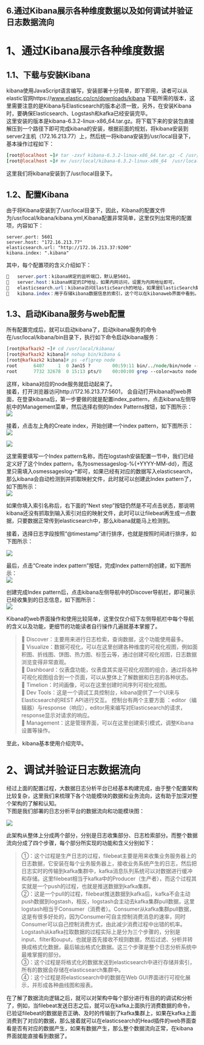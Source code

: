 ## 6.通过Kibana展示各种维度数据以及如何调试并验证日志数据流向

# 1、通过Kibana展示各种维度数据

## 1.1、下载与安装Kibana

kibana使用JavaScript语言编写，安装部署十分简单，即下即用，读者可以从elastic官网https://www.elastic.co/cn/downloads/kibana 下载所需的版本，这里需要注意的是Kibana与Elasticsearch的版本必须一致，另外，在安装Kibana时，要确保Elasticsearch、Logstash和kafka已经安装完毕。  
这里安装的版本是kibana-6.3.2-linux-x86\_64.tar.gz。将下载下来的安装包直接解压到一个路径下即可完成kibana的安装，根据前面的规划，将kibana安装到server2主机（172.16.213.77）上，然后统一将kibana安装到/usr/local目录下，基本操作过程如下：

```coffeescript
[root@localhost ~]# tar -zxvf kibana-6.3.2-linux-x86_64.tar.gz -C /usr/local
[root@localhost ~]# mv /usr/local/kibana-6.3.2-linux-x86_64  /usr/local/kibana
```

这里我们将kibana安装到了/usr/local目录下。

## 1.2、配置Kibana

由于将Kibana安装到了/usr/local目录下，因此，Kibana的配置文件为/usr/local/kibana/kibana.yml,Kibana配置非常简单，这里仅列出常用的配置项，内容如下：

```plain
server.port: 5601
server.host: "172.16.213.77"
elasticsearch.url: "http://172.16.213.37:9200"
kibana.index: ".kibana"
```

其中，每个配置项的含义介绍如下：

```css
   server.port：kibana绑定的监听端口，默认是5601。
   server.host：kibana绑定的IP地址，如果内网访问，设置为内网地址即可。
   elasticsearch.url：kibana访问ElasticSearch的地址，如果是ElasticSearch集群，添加任一集群节点IP即可，官方推荐是设置为ElasticSearch集群中client node角色的节点IP。
   kibana.index：用于存储kibana数据信息的索引，这个可以在kibanaweb界面中看到。
```

## 1.3、启动Kibana服务与web配置

所有配置完成后，就可以启动kibana了，启动kibana服务的命令在/usr/local/kibana/bin目录下，执行如下命令启动kibana服务：

```perl
[root@kafkazk2 ~]# cd /usr/local/kibana/
[root@kafkazk2 kibana]# nohup bin/kibana &
[root@kafkazk2 kibana]# ps -ef|grep node
root      6407     1  0 Jan15 ?        00:59:11 bin/../node/bin/node --no-warnings bin/../src/cli
root      7732 32678  0 15:13 pts/0    00:00:00 grep --color=auto node
```

这样，kibana对应的node服务就启动起来了。  
接着，打开浏览器访问http://172.16.213.77:5601， 会自动打开kibana的web界面，在登录kibana后，第一步要做的就是配置index\_pattern，点击kibana左侧导航中的Management菜单，然后选择右侧的Index Patterns按钮，如下图所示：  
![](assets/1593327290-05f855187fe7eb3dc78086db6bc84a7b.png)

接着，点击左上角的Create index，开始创建一个index pattern，如下图所示：  
![](assets/1593327290-5a308953b2c4d31cd44ffb360a6911dc.png)

![](assets/1593327290-e9524c63bf54cbe814ae5716c7104235.png)

这里需要填写一个Index pattern名称，而在logstash安装配置一节中，我们已经定义好了这个Index pattern，名为osmessageslog-%{+YYYY-MM-dd}，而这里只需填入osmessageslog-\*即可，如果已经有对应的数据写入elasticsearch，那么kibana会自动检测到并抓取映射文件，此时就可以创建此Index pattern了，如下图所示：  
![](assets/1593327290-17784d2029be4963db24989fee64367d.png)

如果你填入索引名称后，右下面的“Next step”按钮仍然是不可点击状态，那说明kibana还没有抓取到输入索引对应的映射文件，此时可以让filebeat再生成一点数据，只要数据正常传到elasticsearch中，那么kibana就能马上检测到。

接着，选择日志字段按照“@timestamp”进行排序，也就是按照时间进行排序，如下图所示：

![](assets/1593327290-78a8c18a26b9e24de281a84e495f52c6.png)

最后，点击“Create index pattern”按钮，完成Index pattern的创建，如下图所示：  
![](assets/1593327290-ed38c53a6e95a584a4085ed9f0a58358.png)

创建完成Index pattern后，点击kibana左侧导航中的Discover导航栏，即可展示已经收集到的日志信息，如下图所示：  
![](assets/1593327290-874c697b00b95dd2ac6b527f5a0c1d74.png)

Kibana的web界面操作和使用比较简单，这里仅仅介绍下左侧导航栏中每个导航的含义以及功能，更细节的功能读者自行操作几遍就基本掌握了。

>  Discover：主要用来进行日志检索，查询数据，这个功能使用最多。  
>  Visualize：数据可视化，可以在这里创建各种维度的可视化视图，例如面积图、折线图、饼图、热力图、标签云等，通过创建可视化视图，日志数据浏览变得非常直观。  
>  Dashboard：仪表盘功能，仪表盘其实是可视化视图的组合，通过将各种可视化视图组合到一个页面，可以从整体上了解数据和日志的各种状态。  
>  Timelion：时间画像，可以在这里创建时间序列可视化视图。  
>  Dev Tools：这是一个调试工具控制台，kibana提供了一个UI来与Elasticsearch的REST API进行交互。 控制台有两个主要方面 ：editor（编辑器）与response（响应），editor用来编写对Elasticsearch的请求，response显示对请求的响应。  
>  Management：这是管理界面，可以在这里创建索引模式，调整Kibana设置等操作。

至此，kibana基本使用介绍完毕。

# 2、调试并验证日志数据流向

经过上面的配置过程，大数据日志分析平台已经基本构建完成，由于整个配置架构比较复杂，这里我们来梳理下各个功能模块的数据和业务流向，这有助于加深对整个架构的了解和认知。  
下图是我们部署的日志分析平台的数据流向和功能模块图：

![](assets/1593327290-de7fb0500ad20fee55b686089d76734d.png)

此架构从整体上分成两个部分，分别是日志收集部分、日志检索部分。而整个数据流向分成了四个步骤，每个部分所实现的功能和含义分别如下：

> ①：这个过程是生产日志的过程，filebeat主要是用来收集业务服务器上的日志数据，它安装在每个业务服务器上，接收业务系统产生的日志，然后把日志实时的传输到kafka集群中，kafka消息队列系统可以对数据进行缓冲和存储。这里filebeat相当于kafka中的Producer（生产者），而这个过程其实就是一个push的过程，也就是推送数据到kafka集群。  
> ②：这是一个pull的过程，filebeat推送数据到kafka后，kafka不会主动push数据到logstash，相反，logstash会主动去kafka集群pull数据，这里logstash相当于Consumer（消费者）。Consumer从kafka集群pull数据，这是有很多好处的，因为Consumer可自主控制消费消息的速率，同时Consumer可以自己控制消费方式，由此减少消费过程中出错的机率。  
> Logstash从kafka拉取数据的过程实际上是分为三个步骤的，分别是input、filter和ouput，也就是首先接收不规则数据，然后过滤、分析并转换成格式化数据，最后输出格式化数据。这三个步骤是整个日志分析系统中最难掌握的部分。  
> ③：这个过程是将格式化的数据发送到elasticsearch中进行存储并索引，所有的数据会存储在elasticsearch集群中。  
> ④：这个过程是将elasticsearch中的数据在Web GUI界面进行可视化展示，并形成各种曲线图和报表。

在了解了数据流向逻辑之后，就可以对架构中每个部分进行有目的的调试和分析了，例如，当filebeat发送日志之后，就可以在kafka上面执行消费数据的命令，已验证filebeat的数据是否正确、及时的传输到了kafka集群上，如果在kafka上面消费到了对应的数据，那么接着就可以在elasticsearch的Head插件的web界面查看是否有对应的数据产生，如果有数据产生，那么整个数据流向正常，在kibana界面就能直接看到数据了。

